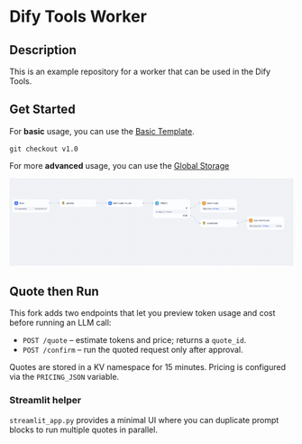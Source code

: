 # Dify Tools Worker

## Description

This is an example repository for a worker that can be used in the Dify Tools.

## Get Started

For **basic** usage, you can use the [Basic Template](./docs/basic.md).

```
git checkout v1.0
``` 

For more **advanced** usage, you can use the [Global Storage](./docs/global_store.md)

<img src="./assets/8.png" width="800">

## Quote then Run

This fork adds two endpoints that let you preview token usage and cost before running an LLM call:

- `POST /quote` – estimate tokens and price; returns a `quote_id`.
- `POST /confirm` – run the quoted request only after approval.

Quotes are stored in a KV namespace for 15 minutes. Pricing is configured via the `PRICING_JSON` variable.

### Streamlit helper

`streamlit_app.py` provides a minimal UI where you can duplicate prompt blocks to run multiple quotes in parallel.

